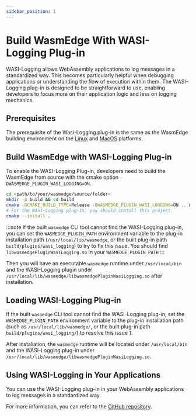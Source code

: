 ```yaml
---
sidebar_position: 1
---
```


# Build WasmEdge With WASI-Logging Plug-in

WASI-Logging allows WebAssembly applications to log messages in a standardized way. This becomes particularly helpful when debugging applications or understanding the flow of execution within them. The WASI-Logging plug-in is designed to be straightforward to use, enabling developers to focus more on their application logic and less on logging mechanics.

## Prerequisites

The prerequisite of the Wasi-Logging plug-in is the same as the WasmEdge building environment on the [Linux](../os/linux.md) and [MacOS](../os/macos.md) platforms.

## Build WasmEdge with WASI-Logging Plug-in

To enable the WASI-Logging Plug-in, developers need to build the WasmEdge from source with the cmake option `-DWASMEDGE_PLUGIN_WASI_LOGGING=ON`.

```bash
cd <path/to/your/wasmedge/source/folder>
mkdir -p build && cd build
cmake -DCMAKE_BUILD_TYPE=Release -DWASMEDGE_PLUGIN_WASI_LOGGING=ON .. && make -j
# For the WASI-Logging plug-in, you should install this project.
cmake --install .
```

<!-- prettier-ignore -->
:::note
If the built `wasmedge` CLI tool cannot find the WASI-Logging plug-in, you can set the `WASMEDGE_PLUGIN_PATH` environment variable to the plug-in installation path (`/usr/local/lib/wasmedge`, or the built plug-in path `build/plugins/wasi_logging`) to try to fix this issue. You should find `libwasmedgePluginWasiLogging.so` in your `WASMEDGE_PLUGIN_PATH`
:::

Then you will have an executable `wasmedge` runtime under `/usr/local/bin` and the WASI-Logging plugin under `/usr/local/lib/wasmedge/libwasmedgePluginWasiLogging.so` after installation.

## Loading WASI-Logging Plug-in
If the built `wasmedge` CLI tool cannot find the WASI-Logging plug-in, set the `WASMEDGE_PLUGIN_PATH` environment variable to the plug-in installation path (such as `/usr/local/lib/wasmedge/`, or the built plug-in path `build/plugins/wasi_logging/`) to resolve this issue 1.

After installation, the `wasmedge` runtime will be located under `/usr/local/bin` and the WASI-Logging plug-in under `/usr/local/lib/wasmedge/libwasmedgePluginWasiLogging.so`.

## Using WASI-Logging in Your Applications
You can use the WASI-Logging plug-in in your WebAssembly applications to log messages in a standardized way.


For more information, you can refer to the [GitHub repository](https://github.com/WasmEdge/WasmEdge/tree/master/plugins/wasi_logging).